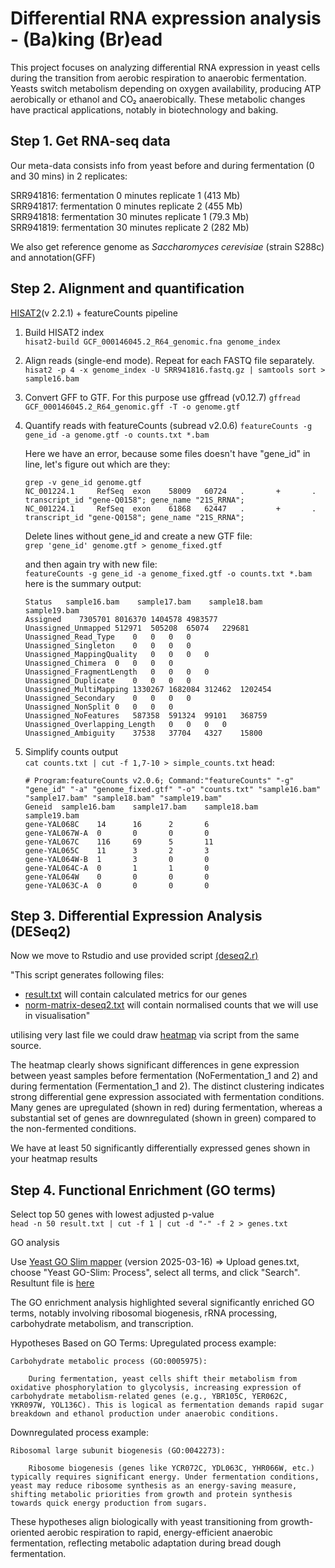 # Differential RNA expression analysis - (Ba)king (Br)ead

This  project focuses on analyzing differential RNA expression in yeast cells during the transition from aerobic respiration to anaerobic fermentation. Yeasts switch metabolism depending on oxygen availability, producing ATP aerobically or ethanol and CO₂ anaerobically. These metabolic changes have practical applications, notably in biotechnology and baking.

## Step 1. Get RNA-seq data
Our meta-data consists info from yeast before and during fermentation (0 and 30 mins) in 2 replicates:

SRR941816: fermentation 0 minutes replicate 1 (413 Mb)   
SRR941817: fermentation 0 minutes replicate 2 (455 Mb)   
SRR941818: fermentation 30 minutes replicate 1 (79.3 Mb)  
SRR941819: fermentation 30 minutes replicate 2 (282 Mb)

We also get reference genome as *Saccharomyces cerevisiae* (strain S288c) and annotation(GFF)
## Step 2. Alignment and quantification
[HISAT2](https://daehwankimlab.github.io/hisat2/)(v 2.2.1) + featureCounts pipeline
1. Build HISAT2 index    
   `hisat2-build GCF_000146045.2_R64_genomic.fna genome_index`
2. Align reads (single-end mode). Repeat for each FASTQ file separately.   
   `hisat2 -p 4 -x genome_index -U SRR941816.fastq.gz | samtools sort > sample16.bam`
3. Convert GFF to GTF. For this purpose use gffread (v0.12.7)
   `gffread GCF_000146045.2_R64_genomic.gff -T -o genome.gtf`
4. Quantify reads with featureCounts (subread v2.0.6)
   `featureCounts -g gene_id -a genome.gtf -o counts.txt *.bam`

   Here we have an error, because some files doesn't have "gene_id" in line, let's figure out which are they:
   ```
   grep -v gene_id genome.gtf     
   NC_001224.1     RefSeq  exon    58009   60724   .       +       .       transcript_id "gene-Q0158"; gene_name "21S_RRNA";     
   NC_001224.1     RefSeq  exon    61868   62447   .       +       .       transcript_id "gene-Q0158"; gene_name "21S_RRNA";

   ```
   Delete lines without gene_id and create a new GTF file:   
   `grep 'gene_id' genome.gtf > genome_fixed.gtf`

   and then again try with new file:     
   `featureCounts -g gene_id -a genome_fixed.gtf -o counts.txt *.bam`
   here is the summary output:
    ```
   Status	sample16.bam	sample17.bam	sample18.bam	sample19.bam
    Assigned	7305701	8016370	1404578	4983577
    Unassigned_Unmapped	512971	505208	65074	229681
    Unassigned_Read_Type	0	0	0	0
    Unassigned_Singleton	0	0	0	0
    Unassigned_MappingQuality	0	0	0	0
    Unassigned_Chimera	0	0	0	0
    Unassigned_FragmentLength	0	0	0	0
    Unassigned_Duplicate	0	0	0	0
    Unassigned_MultiMapping	1330267	1682084	312462	1202454
    Unassigned_Secondary	0	0	0	0
    Unassigned_NonSplit	0	0	0	0
    Unassigned_NoFeatures	587358	591324	99101	368759
    Unassigned_Overlapping_Length	0	0	0	0
    Unassigned_Ambiguity	37538	37704	4327	15800
    ```
5. Simplify counts output   
   `cat counts.txt | cut -f 1,7-10 > simple_counts.txt`
    head:
    ```
    # Program:featureCounts v2.0.6; Command:"featureCounts" "-g" "gene_id" "-a" "genome_fixed.gtf" "-o" "counts.txt" "sample16.bam" "sample17.bam" "sample18.bam" "sample19.bam" 
    Geneid  sample16.bam    sample17.bam    sample18.bam    sample19.bam
    gene-YAL068C    14      16      2       6
    gene-YAL067W-A  0       0       0       0
    gene-YAL067C    116     69      5       11
    gene-YAL065C    11      3       2       3
    gene-YAL064W-B  1       3       0       0
    gene-YAL064C-A  0       1       1       0
    gene-YAL064W    0       0       0       0
    gene-YAL063C-A  0       0       0       0
    ```
## Step 3. Differential Expression Analysis (DESeq2)
Now we move to Rstudio and use provided script [(deseq2.r)](https://doi.org/10.6084/m9.figshare.14239304.v1)

"This script generates following files:
- [result.txt]() will contain calculated metrics for our genes
- [norm-matrix-deseq2.txt]() will contain normalised counts that we will use in visualisation"
  
utilising very last file we could draw [heatmap](output.pdf) via script from the same source.

The heatmap clearly shows significant differences in gene expression between yeast samples before fermentation (NoFermentation_1 and 2) and during fermentation (Fermentation_1 and 2). The distinct clustering indicates strong differential gene expression associated with fermentation conditions. Many genes are upregulated (shown in red) during fermentation, whereas a substantial set of genes are downregulated (shown in green) compared to the non-fermented conditions​.

We have at least 50 significantly differentially expressed genes shown in your heatmap results

## Step 4. Functional Enrichment (GO terms)
Select top 50 genes with lowest adjusted p-value   
`head -n 50 result.txt | cut -f 1 | cut -d "-" -f 2 > genes.txt`

GO analysis

Use [Yeast GO Slim mapper](http://www.yeastgenome.org/cgi-bin/GO/goSlimMapper.pl) (version 2025-03-16) => Upload genes.txt, choose "Yeast GO-Slim: Process", select all terms, and click "Search". Resultunt file is [here](GO_out.txt)

The GO enrichment analysis highlighted several significantly enriched GO terms, notably involving ribosomal biogenesis, rRNA processing, carbohydrate metabolism, and transcription​.

Hypotheses Based on GO Terms:
Upregulated process example:

    Carbohydrate metabolic process (GO:0005975):

        During fermentation, yeast cells shift their metabolism from oxidative phosphorylation to glycolysis, increasing expression of carbohydrate metabolism-related genes (e.g., YBR105C, YER062C, YKR097W, YOL136C). This is logical as fermentation demands rapid sugar breakdown and ethanol production under anaerobic conditions.

Downregulated process example:

    Ribosomal large subunit biogenesis (GO:0042273):

        Ribosome biogenesis (genes like YCR072C, YDL063C, YHR066W, etc.) typically requires significant energy. Under fermentation conditions, yeast may reduce ribosome synthesis as an energy-saving measure, shifting metabolic priorities from growth and protein synthesis towards quick energy production from sugars.

These hypotheses align biologically with yeast transitioning from growth-oriented aerobic respiration to rapid, energy-efficient anaerobic fermentation, reflecting metabolic adaptation during bread dough fermentation.